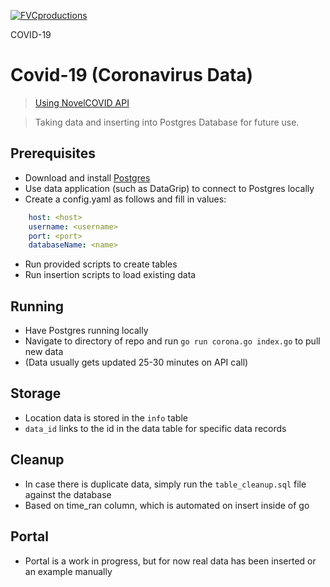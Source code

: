 <a href="http://fvcproductions.com"><img src="https://emojipedia-us.s3.dualstack.us-west-1.amazonaws.com/thumbs/240/apple/237/microbe_1f9a0.png" title="FVCproductions" alt="FVCproductions"></a>

<!-- [![FVCproductions](https://avatars1.githubusercontent.com/u/4284691?v=3&s=200)](http://fvcproductions.com) -->

COVID-19

# Covid-19 (Coronavirus Data)

><a href="github.com/NovelCOVID/API">Using NovelCOVID API</a>

> Taking data and inserting into Postgres Database for future use.

## Prerequisites

- Download and install <a href="https://www.postgresql.org/download/">Postgres</a>
- Use data application (such as DataGrip) to connect to Postgres locally
- Create a config.yaml as follows and fill in values:

```yaml
    host: <host>
    username: <username>
    port: <port>
    databaseName: <name>
```
- Run provided scripts to create tables
- Run insertion scripts to load existing data

## Running
- Have Postgres running locally
- Navigate to directory of repo and run `go run corona.go index.go` to pull new data
- (Data usually gets updated 25-30 minutes on API call)

## Storage
- Location data is stored in the `info` table
- `data_id` links to the id in the data table for specific data records

## Cleanup
- In case there is duplicate data, simply run the `table_cleanup.sql` file against the database
- Based on time_ran column, which is automated on insert inside of go

## Portal
- Portal is a work in progress, but for now real data has been inserted or an example manually


